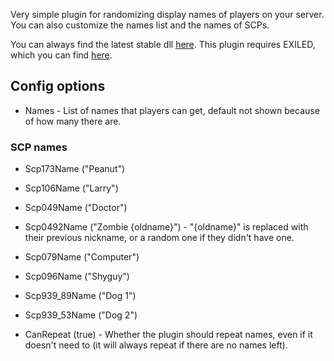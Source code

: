 Very simple plugin for randomizing display names of players on your server. You can also customize the names list and the names of SCPs.

You can always find the latest stable dll [here](https://github.com/steven4547466/HelloMyNameIs/releases/latest). This plugin requires EXILED, which you can find [here](https://github.com/galaxy119/EXILED).

## Config options

- Names - List of names that players can get, default not shown because of how many there are.

### SCP names

- Scp173Name ("Peanut")
- Scp106Name ("Larry")
- Scp049Name ("Doctor")
- Scp0492Name ("Zombie \{oldname}") - "\{oldname}" is replaced with their previous nickname, or a random one if they didn't have one.
- Scp079Name ("Computer")
- Scp096Name ("Shyguy")
- Scp939_89Name ("Dog 1")
- Scp939_53Name ("Dog 2")

- CanRepeat (true) - Whether the plugin should repeat names, even if it doesn't need to (it will always repeat if there are no names left).
